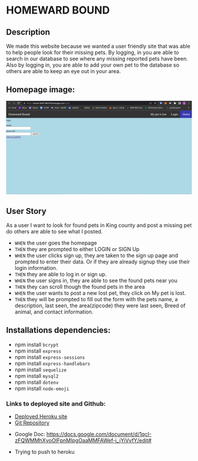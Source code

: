 # HOMEWARD BOUND

## Description 

We made this website because we wanted a user friendly site that was able to help people look for their missing pets. By logging, in you are able to search in our database to see where any missing reported pets have been. Also by logging in, you are able to add your own pet to the database so others are able to keep an eye out in your area.  

## Homepage image:
![my screenshot](./public/images/hp_hb.png)

## User Story
As a user I want to look for found pets in King county and post a missing pet do others are able to see what I posted. 

* `WHEN` the user goes the homepage
* `THEN` they are prompted to either LOGIN or SIGN Up
* `WHEN` the user clicks sign up, they are taken to the sign up page and prompted to enter 
their data. Or if they are already signup they use their login information.
* `THEN` they are able to log in or sign up.
* `WHEN` the user signs in, they are able to see the found pets near you
* `THEN` they can scroll though the found pets in the area
* `WHEN` the user wants to post a new lost pet, they click on My pet is lost.
* `THEN` they will be prompted to fill out the form with the pets name, a description, last seen, the area(zipcode) they were last seen, Breed of animal, and contact information.


## Installations dependencies:
* npm install `bcrypt`
* npm install `express`
* npm install `express-sessions`
* npm install `express-handlebars`
* npm install `sequelize`
* npm install `mysql2`
* npm install `dotenv`
* npm install `node-emoji`

### Links to deployed site and Github:
* [Deployed Heroku site](https://secret-shelf-58416.herokuapp.com/)
* [Git Repository](https://github.com/bburton5/homeward-bound)


- Google Doc: https://docs.google.com/document/d/1qcI-zFQWMMhXyoOIFpnMIpgOaaMMFAWef-j_jYiVvfY/edit#

- Trying to push to heroku
